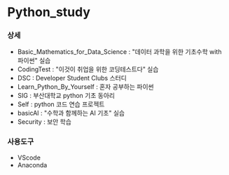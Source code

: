 # Python_study
### 상세
- Basic_Mathematics_for_Data_Science : "데이터 과학을 위한 기초수학 with 파이썬" 실습
- CodingTest : "이것이 취업을 위한 코딩테스트다" 실습
- DSC : Developer Student Clubs 스터디
- Learn_Python_By_Yourself : 혼자 공부하는 파이썬
- SIG : 부산대학교 python 기초 동아리
- Self : python 코드 연습 프로젝트
- basicAI : "수학과 함께하는 AI 기초" 실습 
- Security : 보안 학습

### 사용도구
- VScode
- Anaconda
